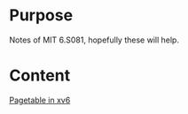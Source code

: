# Purpose
Notes of MIT 6.S081, hopefully these will help.

# Content
[Pagetable in xv6](https://github.com/guisongchen/notes-of-6.S081/blob/main/pagetable.md#pagetable-in-xv6)
